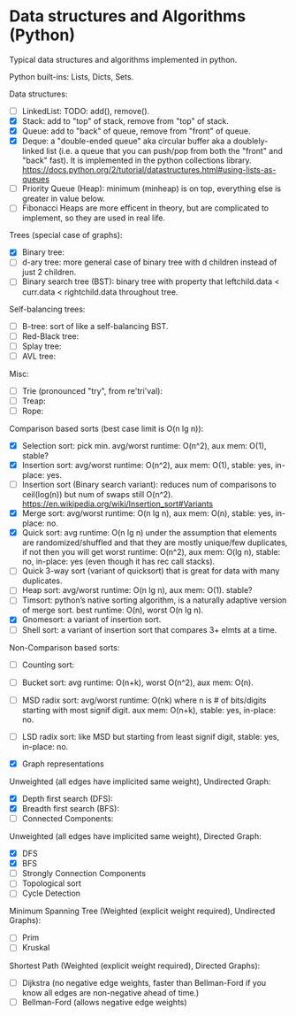 # Data structures and Algorithms (Python)
Typical data structures and algorithms implemented in python.

Python built-ins: Lists, Dicts, Sets.

Data structures:
- [ ] LinkedList: TODO: add(), remove().
- [x] Stack: add to "top" of stack, remove from "top" of stack.
- [x] Queue: add to "back" of queue, remove from "front" of queue.
- [x] Deque: a "double-ended queue" aka circular buffer aka a doublely-linked list (i.e. a queue that you can push/pop from both the "front" and "back" fast). It is implemented in the python collections library. https://docs.python.org/2/tutorial/datastructures.html#using-lists-as-queues
- [ ] Priority Queue (Heap): minimum (minheap) is on top, everything else is greater in value below.
- [ ] Fibonacci Heaps are more efficent in theory, but are complicated to implement, so they are used in real life.

Trees (special case of graphs):
- [x] Binary tree:
- [ ] d-ary tree: more general case of binary tree with d children instead of just 2 children.
- [ ] Binary search tree (BST): binary tree with property that leftchild.data < curr.data < rightchild.data throughout tree.

Self-balancing trees:
- [ ] B-tree: sort of like a self-balancing BST.
- [ ] Red-Black tree:
- [ ] Splay tree:
- [ ] AVL tree:

Misc:
- [ ] Trie (pronounced "try", from re'tri'val):
- [ ] Treap:
- [ ] Rope:

Comparison based sorts (best case limit is O(n lg n)):
- [x] Selection sort: pick min. avg/worst runtime: O(n^2), aux mem: O(1), stable?
- [x] Insertion sort: avg/worst runtime: O(n^2), aux mem: O(1), stable: yes, in-place: yes.
- [ ] Insertion sort (Binary search variant): reduces num of comparisons to ceil(log(n)) but num of swaps still O(n^2). https://en.wikipedia.org/wiki/Insertion_sort#Variants
- [x] Merge sort: avg/worst runtime: O(n lg n), aux mem: O(n), stable: yes, in-place: no.
- [x] Quick sort: avg runtime: O(n lg n) under the assumption that elements are randomized/shuffled and that they are mostly unique/few duplicates, if not then you will get worst runtime: O(n^2), aux mem: O(lg n), stable: no, in-place: yes (even though it has rec call stacks).
- [ ] Quick 3-way sort (variant of quicksort) that is great for data with many duplicates.
- [ ] Heap sort: avg/worst runtime: O(n lg n), aux mem: O(1). stable?
- [ ] Timsort: python’s native sorting algorithm, is a naturally adaptive version of merge sort. best runtime: O(n), worst O(n lg n).
- [x] Gnomesort: a variant of insertion sort.
- [ ] Shell sort: a variant of insertion sort that compares 3+ elmts at a time.

Non-Comparison based sorts:
- [ ] Counting sort:
- [ ] Bucket sort: avg runtime: O(n+k), worst O(n^2), aux mem: O(n).
- [ ] MSD radix sort: avg/worst runtime: O(nk) where n is # of bits/digits starting with most signif digit. aux mem: O(n+k), stable: yes, in-place: no.
- [ ] LSD radix sort: like MSD but starting from least signif digit, stable: yes, in-place: no.

- [x] Graph representations

Unweighted (all edges have implicited same weight), Undirected Graph:
- [x] Depth first search (DFS):
- [x] Breadth first search (BFS):
- [ ] Connected Components:

Unweighted (all edges have implicited same weight), Directed Graph:
- [x] DFS
- [x] BFS
- [ ] Strongly Connection Components
- [ ] Topological sort
- [ ] Cycle Detection

Minimum Spanning Tree (Weighted (explicit weight required), Undirected Graphs):
- [ ] Prim
- [ ] Kruskal

Shortest Path (Weighted (explicit weight required), Directed Graphs):
- [ ] Dijkstra (no negative edge weights, faster than Bellman-Ford if you know all edges are non-negative ahead of time.)
- [ ] Bellman-Ford (allows negative edge weights)
